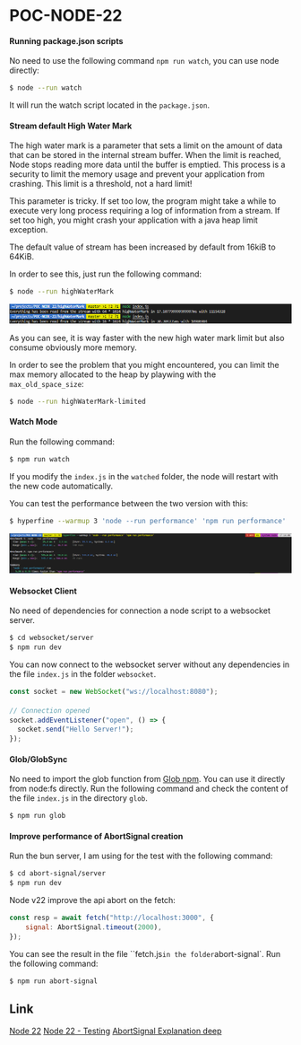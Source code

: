 # POC-NODE-22

#### Running package.json scripts

No need to use the following command `npm run watch`, you can use node directly:

```bash
$ node --run watch
```

It will run the watch script located in the `package.json`.

#### Stream default High Water Mark

The high water mark is a parameter that sets a limit on the amount of data that can be stored in the internal stream buffer. When the limit is reached, Node stops reading more data until the buffer is emptied. This process is a security to limit the memory usage and prevent your application from crashing. This limit is a threshold, not a hard limit!

This parameter is tricky. If set too low, the program might take a while to execute very long process requiring a log of information from a stream. If set too high, you might crash your application with a java heap limit exception.

The default value of stream has been increased by default from 16kiB to 64KiB.

In order to see this, just run the following command:

```bash
$ node --run highWaterMark
```

![2.png](./documentation/2.png)

As you can see, it is way faster with the new high water mark limit but also consume obviously more memory.

In order to see the problem that you might encountered, you can limit the max memory allocated to the heap by playwing with the `max_old_space_size`:

```bash
$ node --run highWaterMark-limited
```

#### Watch Mode

Run the following command:

```bash
$ npm run watch
```

If you modify the `index.js` in the `watched` folder, the node will restart with the new code automatically.

You can test the performance between the two version with this:

```bash
$ hyperfine --warmup 3 'node --run performance' 'npm run performance'
```

![1.png](./documentation/1.png)

#### Websocket Client

No need of dependencies for connection a node script to a websocket server.

```bash
$ cd websocket/server
$ npm run dev
```

You can now connect to the websocket server without any dependencies in the file `index.js` in the folder `websocket`.

```js
const socket = new WebSocket("ws://localhost:8080");

// Connection opened
socket.addEventListener("open", () => {
  socket.send("Hello Server!");
});
```

#### Glob/GlobSync

No need to import the glob function from [Glob npm](https://www.npmjs.com/package/glob).
You can use it directly from node:fs directly. Run the following command and check the content of the file `index.js` in the directory `glob`.

```bash
$ npm run glob
```

#### Improve performance of AbortSignal creation

Run the bun server, I am using for the test with the following command:

```bash
$ cd abort-signal/server
$ npm run dev
```

Node v22 improve the api abort on the fetch:

```js
const resp = await fetch("http://localhost:3000", {
    signal: AbortSignal.timeout(2000),
});
```

You can see the result in the file ``fetch.js` in the folder `abort-signal`. Run the following command:

```bash
$ npm run abort-signal
```

## Link

[Node 22](https://nodejs.org/en/blog/announcements/v22-release-announce#improve-performance-of-abortsignal-creation)
[Node 22 - Testing](https://blog.appsignal.com/2024/05/07/whats-new-in-nodejs-22.html)
[AbortSignal Explanation deep](https://openjsf.org/blog/using-abortsignal-in-node-js)
